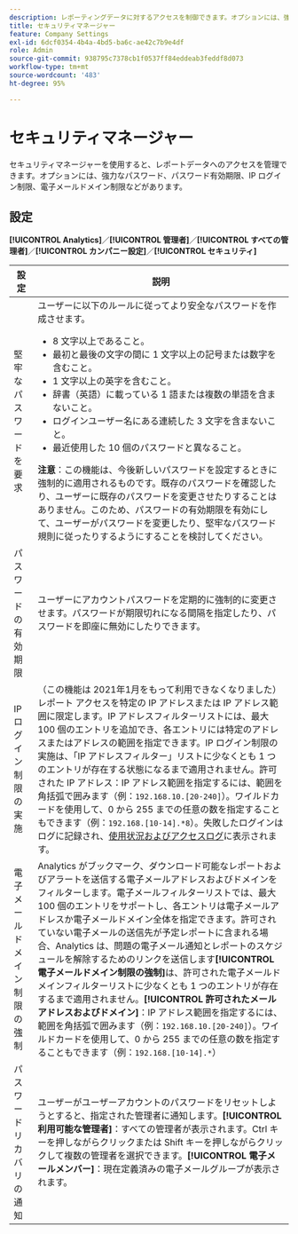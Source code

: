 ```yaml
---
description: レポーティングデータに対するアクセスを制御できます。オプションには、強力なパスワード、パスワード有効期限、IP ログイン制限、電子メールドメイン制限などがあります。
title: セキュリティマネージャー
feature: Company Settings
exl-id: 6dcf0354-4b4a-4bd5-ba6c-ae42c7b9e4df
role: Admin
source-git-commit: 938795c7378cb1f0537ff84eddeab3feddf8d073
workflow-type: tm+mt
source-wordcount: '483'
ht-degree: 95%

---
```


# セキュリティマネージャー

セキュリティマネージャーを使用すると、レポートデータへのアクセスを管理できます。オプションには、強力なパスワード、パスワード有効期限、IP ログイン制限、電子メールドメイン制限などがあります。

## 設定

**[!UICONTROL Analytics]**／**[!UICONTROL 管理者]**／**[!UICONTROL すべての管理者]**／**[!UICONTROL カンパニー設定]**／**[!UICONTROL セキュリティ]**

| 設定 | 説明 |
| --- | --- |
| 堅牢なパスワードを要求 | ユーザーに以下のルールに従ってより安全なパスワードを作成させます。 <ul><li>8 文字以上であること。</li><li>最初と最後の文字の間に 1 文字以上の記号または数字を含むこと。</li><li>1 文字以上の英字を含むこと。</li><li>辞書（英語）に載っている 1 語または複数の単語を含まないこと。</li><li>ログインユーザー名にある連続した 3 文字を含まないこと。</li><li>最近使用した 10 個のパスワードと異なること。</li></ul>**注意**：この機能は、今後新しいパスワードを設定するときに強制的に適用されるものです。既存のパスワードを確認したり、ユーザーに既存のパスワードを変更させたりすることはありません。このため、パスワードの有効期限を有効にして、ユーザーがパスワードを変更したり、堅牢なパスワード規則に従ったりするようにすることを検討してください。 |
| パスワードの有効期限 | ユーザーにアカウントパスワードを定期的に強制的に変更させます。パスワードが期限切れになる間隔を指定したり、パスワードを即座に無効にしたりできます。 |
| IP ログイン制限の実施 | （この機能は 2021年1月をもって利用できなくなりました）<br>レポート アクセスを特定の IP アドレスまたは IP アドレス範囲に限定します。IP アドレスフィルターリストには、最大 100 個のエントリを追加でき、各エントリには特定のアドレスまたはアドレスの範囲を指定できます。IP ログイン制限の実施は、「IP アドレスフィルター」リストに少なくとも 1 つのエントリが存在する状態になるまで適用されません。許可された IP アドレス：IP アドレス範囲を指定するには、範囲を角括弧で囲みます（例：`192.168.10.[20-240]`）。ワイルドカードを使用して、0 から 255 までの任意の数を指定することもできます（例：`192.168.[10-14].*8`）。失敗したログインはログに記録され、[使用状況およびアクセスログ](https://experienceleague.adobe.com/docs/analytics/admin/admin-tools/logs.html?lang=ja#section_6FBAF92D9EA244809C45A78A2F0A7232)に表示されます。 |
| 電子メールドメイン制限の強制 | Analytics がブックマーク、ダウンロード可能なレポートおよびアラートを送信する電子メールアドレスおよびドメインをフィルターします。電子メールフィルターリストでは、最大 100 個のエントリをサポートし、各エントリは電子メールアドレスか電子メールドメイン全体を指定できます。許可されていない電子メールの送信先が予定レポートに含まれる場合、Analytics は、問題の電子メール通知とレポートのスケジュールを解除するためのリンクを送信します&#x200B;**[!UICONTROL 電子メールドメイン制限の強制]**&#x200B;は、許可された電子メールドメインフィルターリストに少なくとも 1 つのエントリが存在するまで適用されません。**[!UICONTROL 許可されたメールアドレスおよびドメイン]**：IP アドレス範囲を指定するには、範囲を角括弧で囲みます（例：`192.168.10.[20-240]`）。ワイルドカードを使用して、0 から 255 までの任意の数を指定することもできます（例：`192.168.[10-14].*`） |
| パスワードリカバリの通知 | ユーザーがユーザーアカウントのパスワードをリセットしようとすると、指定された管理者に通知します。**[!UICONTROL 利用可能な管理者]**：すべての管理者が表示されます。Ctrl キーを押しながらクリックまたは Shift キーを押しながらクリックして複数の管理者を選択できます。**[!UICONTROL 電子メールメンバー]**：現在定義済みの電子メールグループが表示されます。 |
